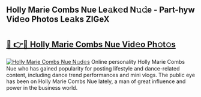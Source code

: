 ## Holly Marie Combs Nue Le𝚊k𝚎d N𝚞𝚍e - Part-hyw Vid𝚎o Photos Le𝚊ks ZIGeX

# <h2><a href="http://fbb1tf.evod.top/?m=Holly+Marie+Combs+Nue">🔗 👉🔴 Holly Marie Combs Nue Vid𝚎o Ph𝚘t𝚘s</a></h2>

[![Holly Marie Combs Nue N𝚞d𝚎s](https://i.imgur.com/8V9OHl7.gif)](http://fbb1tf.evod.top/?m=Holly+Marie+Combs+Nue)
Online personality Holly Marie Combs Nue who has gained popularity for posting lifestyle and dance-related content, including dance trend performances and mini vlogs. The public eye has been on Holly Marie Combs Nue lately, a man of great influence and power in the business world. 
